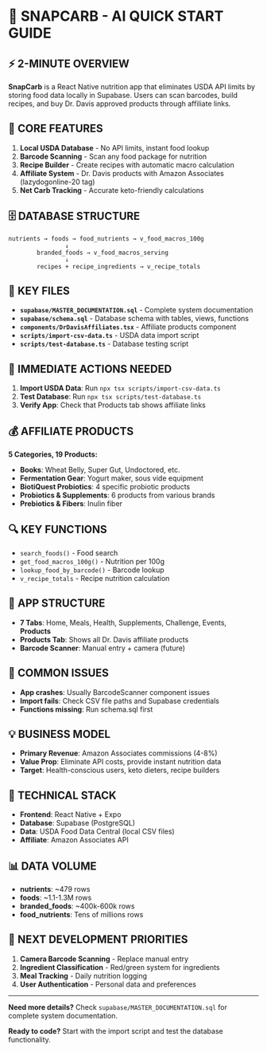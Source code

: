 # 🚀 SNAPCARB - AI QUICK START GUIDE

## ⚡ 2-MINUTE OVERVIEW

**SnapCarb** is a React Native nutrition app that eliminates USDA API limits by storing food data locally in Supabase. Users can scan barcodes, build recipes, and buy Dr. Davis approved products through affiliate links.

## 🎯 CORE FEATURES

1. **Local USDA Database** - No API limits, instant food lookup
2. **Barcode Scanning** - Scan any food package for nutrition
3. **Recipe Builder** - Create recipes with automatic macro calculation
4. **Affiliate System** - Dr. Davis products with Amazon Associates (lazydogonline-20 tag)
5. **Net Carb Tracking** - Accurate keto-friendly calculations

## 🗄️ DATABASE STRUCTURE

```
nutrients → foods → food_nutrients → v_food_macros_100g
                ↓
        branded_foods → v_food_macros_serving
                ↓
        recipes + recipe_ingredients → v_recipe_totals
```

## 🔑 KEY FILES

- **`supabase/MASTER_DOCUMENTATION.sql`** - Complete system documentation
- **`supabase/schema.sql`** - Database schema with tables, views, functions
- **`components/DrDavisAffiliates.tsx`** - Affiliate products component
- **`scripts/import-csv-data.ts`** - USDA data import script
- **`scripts/test-database.ts`** - Database testing script

## 🚀 IMMEDIATE ACTIONS NEEDED

1. **Import USDA Data**: Run `npx tsx scripts/import-csv-data.ts`
2. **Test Database**: Run `npx tsx scripts/test-database.ts`
3. **Verify App**: Check that Products tab shows affiliate links

## 💰 AFFILIATE PRODUCTS

**5 Categories, 19 Products:**
- **Books**: Wheat Belly, Super Gut, Undoctored, etc.
- **Fermentation Gear**: Yogurt maker, sous vide equipment
- **BiotiQuest Probiotics**: 4 specific probiotic products
- **Probiotics & Supplements**: 6 products from various brands
- **Prebiotics & Fibers**: Inulin fiber

## 🔍 KEY FUNCTIONS

- `search_foods()` - Food search
- `get_food_macros_100g()` - Nutrition per 100g
- `lookup_food_by_barcode()` - Barcode lookup
- `v_recipe_totals` - Recipe nutrition calculation

## 📱 APP STRUCTURE

- **7 Tabs**: Home, Meals, Health, Supplements, Challenge, Events, **Products**
- **Products Tab**: Shows all Dr. Davis affiliate products
- **Barcode Scanner**: Manual entry + camera (future)

## 🚨 COMMON ISSUES

- **App crashes**: Usually BarcodeScanner component issues
- **Import fails**: Check CSV file paths and Supabase credentials
- **Functions missing**: Run schema.sql first

## 💡 BUSINESS MODEL

- **Primary Revenue**: Amazon Associates commissions (4-8%)
- **Value Prop**: Eliminate API costs, provide instant nutrition data
- **Target**: Health-conscious users, keto dieters, recipe builders

## 🔧 TECHNICAL STACK

- **Frontend**: React Native + Expo
- **Database**: Supabase (PostgreSQL)
- **Data**: USDA Food Data Central (local CSV files)
- **Affiliate**: Amazon Associates API

## 📊 DATA VOLUME

- **nutrients**: ~479 rows
- **foods**: ~1.1-1.3M rows
- **branded_foods**: ~400k-600k rows
- **food_nutrients**: Tens of millions rows

## 🎯 NEXT DEVELOPMENT PRIORITIES

1. **Camera Barcode Scanning** - Replace manual entry
2. **Ingredient Classification** - Red/green system for ingredients
3. **Meal Tracking** - Daily nutrition logging
4. **User Authentication** - Personal data and preferences

---

**Need more details?** Check `supabase/MASTER_DOCUMENTATION.sql` for complete system documentation.

**Ready to code?** Start with the import script and test the database functionality.


